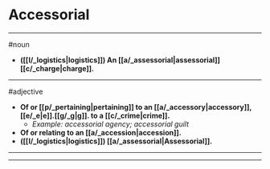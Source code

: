 # Accessorial
---
#noun
- **([[l/_logistics|logistics]]) An [[a/_assessorial|assessorial]] [[c/_charge|charge]].**
---
#adjective
- **Of or [[p/_pertaining|pertaining]] to an [[a/_accessory|accessory]], [[e/_e|e]].[[g/_g|g]]. to a [[c/_crime|crime]].**
	- _Example: accessorial agency; accessorial guilt_
- **Of or relating to an [[a/_accession|accession]].**
- **([[l/_logistics|logistics]]) [[a/_assessorial|Assessorial]].**
---
---
